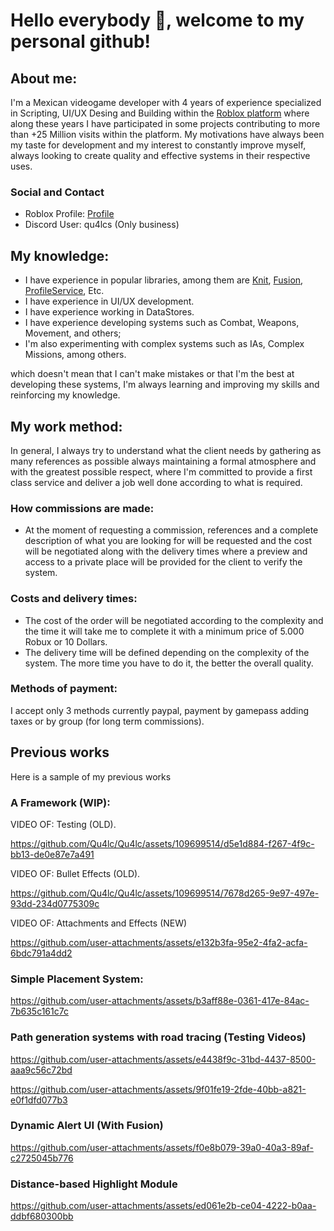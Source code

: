 # **Hello everybody 👋, welcome to my personal github!**

## About me:
I'm a Mexican videogame developer with 4 years of experience specialized in Scripting, UI/UX Desing and Building within the [Roblox platform](https://www.roblox.com/) where along these years I have participated in some projects contributing to more than +25 Million visits within the platform. My motivations have always been my taste for development and my interest to constantly improve myself, always looking to create quality and effective systems in their respective uses.

### Social and Contact
- Roblox Profile: [Profile](https://www.roblox.com/users/2255195190/)
- Discord User: qu4lcs (Only business)

## My knowledge:
- I have experience in popular libraries, among them are [Knit](https://sleitnick.github.io/Knit/), [Fusion](https://elttob.uk/Fusion/0.3/), [ProfileService](https://madstudioroblox.github.io/ProfileService/), Etc.
- I have experience in UI/UX development.
- I have experience working in DataStores.
- I have experience developing systems such as Combat, Weapons, Movement, and others;
- I'm also experimenting with complex systems such as IAs, Complex Missions, among others.
  
which doesn't mean that I can't make mistakes or that I'm the best at developing these systems, I'm always learning and improving my skills and reinforcing my knowledge.

## My work method:
In general, I always try to understand what the client needs by gathering as many references as possible always maintaining a formal atmosphere and with the greatest possible respect, where I'm committed to provide a first class service and deliver a job well done according to what is required.

### How commissions are made:
- At the moment of requesting a commission, references and a complete description of what you are looking for will be requested and the cost will be negotiated along with the delivery times where a preview and access to a private place will be provided for the client to verify the system.

### Costs and delivery times:
- The cost of the order will be negotiated according to the complexity and the time it will take me to complete it with a minimum price of 5.000 Robux or 10 Dollars.
- The delivery time will be defined depending on the complexity of the system. The more time you have to do it, the better the overall quality.

### Methods of payment:
I accept only 3 methods currently paypal, payment by gamepass adding taxes or by group (for long term commissions).

## Previous works
Here is a sample of my previous works

### A Framework (WIP):
VIDEO OF: Testing (OLD). 

https://github.com/Qu4lc/Qu4lc/assets/109699514/d5e1d884-f267-4f9c-bb13-de0e87e7a491

VIDEO OF: Bullet Effects (OLD).

https://github.com/Qu4lc/Qu4lc/assets/109699514/7678d265-9e97-497e-93dd-234d0775309c

VIDEO OF: Attachments and Effects (NEW)

https://github.com/user-attachments/assets/e132b3fa-95e2-4fa2-acfa-6bdc791a4dd2

### Simple Placement System:

https://github.com/user-attachments/assets/b3aff88e-0361-417e-84ac-7b635c161c7c

### Path generation systems with road tracing (Testing Videos)

https://github.com/user-attachments/assets/e4438f9c-31bd-4437-8500-aaa9c56c72bd

https://github.com/user-attachments/assets/9f01fe19-2fde-40bb-a821-e0f1dfd077b3

### Dynamic Alert UI (With Fusion)

https://github.com/user-attachments/assets/f0e8b079-39a0-40a3-89af-c2725045b776

### Distance-based Highlight Module

https://github.com/user-attachments/assets/ed061e2b-ce04-4222-b0aa-ddbf680300bb



